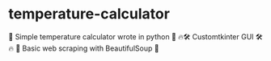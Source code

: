# temperature-calculator

🐍 Simple temperature calculator wrote in python 🐍 
🔥🛠️ Customtkinter GUI 🛠️🔥
🍲 Basic web scraping with BeautifulSoup 🍲
